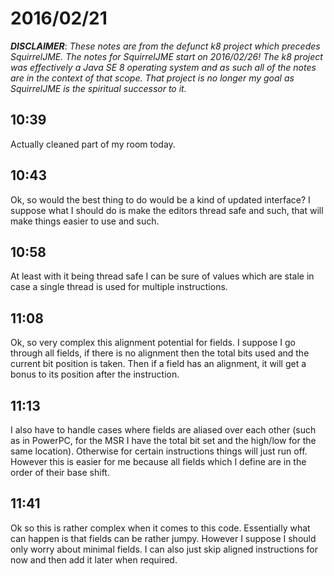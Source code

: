 # 2016/02/21

***DISCLAIMER***: _These notes are from the defunct k8 project which_
_precedes SquirrelJME. The notes for SquirrelJME start on 2016/02/26!_
_The k8 project was effectively a Java SE 8 operating system and as such_
_all of the notes are in the context of that scope. That project is no_
_longer my goal as SquirrelJME is the spiritual successor to it._

## 10:39

Actually cleaned part of my room today.

## 10:43

Ok, so would the best thing to do would be a kind of updated interface? I
suppose what I should do is make the editors thread safe and such, that will
make things easier to use and such.

## 10:58

At least with it being thread safe I can be sure of values which are stale in
case a single thread is used for multiple instructions.

## 11:08

Ok, so very complex this alignment potential for fields. I suppose I go through
all fields, if there is no alignment then the total bits used and the current
bit position is taken. Then if a field has an alignment, it will get a bonus
to its position after the instruction.

## 11:13

I also have to handle cases where fields are aliased over each other (such as
in PowerPC, for the MSR I have the total bit set and the high/low for the same
location). Otherwise for certain instructions things will just run off. However
this is easier for me because all fields which I define are in the order of
their base shift.

## 11:41

Ok so this is rather complex when it comes to this code. Essentially what can
happen is that fields can be rather jumpy. However I suppose I should only
worry about minimal fields. I can also just skip aligned instructions for now
and then add it later when required.

